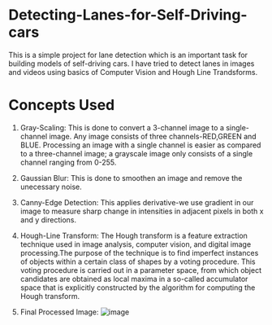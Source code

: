 # Detecting-Lanes-for-Self-Driving-cars
This is a simple project for lane detection which is an important task for building models of self-driving cars. I have tried to detect lanes in images and videos using basics of Computer Vision and Hough Line Trandsforms.

# Concepts Used
1. Gray-Scaling: 
This is done to convert a 3-channel image to a single-channel image. Any image consists of three channels-RED,GREEN and BLUE. Processing an image with a single channel is easier as compared to a three-channel image; a grayscale image only consists of a single channel ranging from 0-255.

2. Gaussian Blur:
This is done to smoothen an image and remove the unecessary noise. 

3. Canny-Edge Detection:
This applies derivative-we use gradient in our image to measure sharp change in intensities in adjacent pixels in both x and y directions.

4. Hough-Line Transform:
The Hough transform is a feature extraction technique used in image analysis, computer vision, and digital image processing.The purpose of the technique is to find imperfect instances of objects within a certain class of shapes by a voting procedure. This voting procedure is carried out in a parameter space, from which object candidates are obtained as local maxima in a so-called accumulator space that is explicitly constructed by the algorithm for computing the Hough transform.

5. Final Processed Image:
![image](https://user-images.githubusercontent.com/67157901/114866761-98caeb00-9e11-11eb-9036-f5f934624e02.png)

